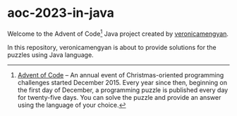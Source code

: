 # aoc-2023-in-java

Welcome to the Advent of Code[^aoc] Java project created by [veronicamengyan][github].

In this repository, veronicamengyan is about to provide solutions for the puzzles using Java language.


[^aoc]:
    [Advent of Code][aoc] – An annual event of Christmas-oriented programming challenges started December 2015.
    Every year since then, beginning on the first day of December, a programming puzzle is published every day for twenty-five days.
    You can solve the puzzle and provide an answer using the language of your choice.

[aoc]: https://adventofcode.com
[github]: https://github.com/veronicamengyan

